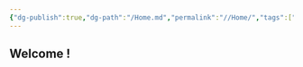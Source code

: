 ```yaml
---
{"dg-publish":true,"dg-path":"/Home.md","permalink":"//Home/","tags":["gardenEntry"],"created":"2024-03-26","updated":"2024-03-26"}
---
```


## Welcome !

